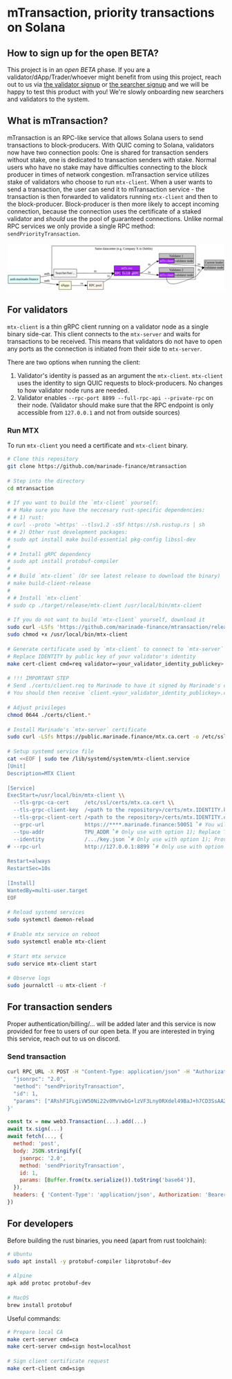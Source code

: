 # mTransaction, priority transactions on Solana

## How to sign up for the open BETA?
This project is in an *open BETA* phase. If you are a validator/dApp/Trader/whoever might benefit from using this project, reach out to us via [the validator signup](https://tally.so/r/mBEdAN) or [the searcher signup](https://tally.so/r/3xVMJk) and we will be happy to test this product with you! We're slowly onboarding new searchers and validators to the system.

## What is mTransaction?
mTransaction is an RPC-like service that allows Solana users to send transactions to block-producers.
With QUIC coming to Solana, validators now have two connection pools: One is shared for transaction senders without stake, one is dedicated to transaction senders with stake.
Normal users who have no stake may have difficulties connecting to the block producer in times of network congestion.
mTransaction service utilizes stake of validators who choose to run `mtx-client`.
When a user wants to send a transaction, the user can send it to mTransaction service - the transaction is then forwarded to validators running `mtx-client` and then to the block-producer.
Block-producer is then more likely to accept incoming connection, because the connection uses the certificate of a staked validator and _should_ use the pool of guaranteed connections.
Unlike normal RPC services we only provide a single RPC method: `sendPriorityTransaction`.

![mTransaction schema](./mtx-schema.png)

## For validators
`mtx-client` is a thin gRPC client running on a validator node as a single binary side-car.
This client connects to the `mtx-server` and waits for transactions to be received.
This means that validators do not have to open any ports as the connection is initiated from their side to `mtx-server`.

There are two options when running the client:
1) Validator's identity is passed as an argument the `mtx-client`. `mtx-client` uses the identity to sign QUIC requests to block-producers.
No changes to how validator node runs are needed.
2) Validator enables `--rpc-port 8899 --full-rpc-api --private-rpc` on their node. (Validator should make sure that the RPC endpoint is only accessible from `127.0.0.1` and not from outside sources)
### Run MTX
To run `mtx-client` you need a certificate and `mtx-client` binary.
```bash
# Clone this repository
git clone https://github.com/marinade-finance/mtransaction

# Step into the directory
cd mtransaction

# If you want to build the `mtx-client` yourself:
# # Make sure you have the neccesary rust-specific dependencies:
# # 1) rust:
# curl --proto '=https' --tlsv1.2 -sSf https://sh.rustup.rs | sh
# # 2) Other rust develepment packages:
# sudo apt install make build-essential pkg-config libssl-dev
#
# # Install gRPC dependency
# sudo apt install protobuf-compiler
#
# # Build `mtx-client` (Or see latest release to download the binary)
# make build-client-release
#
# # Install `mtx-client`
# sudo cp ./target/release/mtx-client /usr/local/bin/mtx-client

# If you do not want to build `mtx-client` yourself, download it
sudo curl -LSfs 'https://github.com/marinade-finance/mtransaction/releases/download/v0.0.1-beta/mtx-client' -o /usr/local/bin/mtx-client
sudo chmod +x /usr/local/bin/mtx-client

# Generate certificate used by `mtx-client` to connect to `mtx-server`
# Replace IDENTITY by public key of your validator's identity
make cert-client cmd=req validator=<your_validator_identity_publickey>

# !!! IMPORTANT STEP
# Send ./certs/client.req to Marinade to have it signed by Marinade's certificate authority
# You should then receive `client.<your_validator_identity_publickey>.cert`

# Adjust privileges
chmod 0644 ./certs/client.*

# Install Marinade's `mtx-server` certificate
sudo curl -LSfs https://public.marinade.finance/mtx.ca.cert -o /etc/ssl/certs/mtx.ca.cert

# Setup systemd service file
cat <<EOF | sudo tee /lib/systemd/system/mtx-client.service
[Unit]
Description=MTX Client

[Service]
ExecStart=/usr/local/bin/mtx-client \\
  --tls-grpc-ca-cert     /etc/ssl/certs/mtx.ca.cert \\
  --tls-grpc-client-key  /<path to the repository>/certs/mtx.IDENTITY.key \\
  --tls-grpc-client-cert /<path to the repository>/certs/mtx.IDENTITY.cert \\
  --grpc-url             https://****.marinade.finance:50051 `# You will be assigned URL during onboarding` \\
  --tpu-addr             TPU_ADDR `# Only use with option 1); Replace TPU_ADDR by your public IP` \\
  --identity             /.../key.json `# Only use with option 1); Provide path to your identity`
# --rpc-url              http://127.0.0.1:8899 `# Only use with option 2)`

Restart=always
RestartSec=10s

[Install]
WantedBy=multi-user.target
EOF

# Reload systemd services
sudo systemctl daemon-reload

# Enable mtx service on reboot
sudo systemctl enable mtx-client

# Start mtx service
sudo service mtx-client start

# Observe logs
sudo journalctl -u mtx-client -f
```

## For transaction senders
Proper authentication/billing/... will be added later and this service is now provided for free to users of our open beta.
If you are interested in trying this service, reach out to us on discord.

### Send transaction
```bash
curl RPC_URL -X POST -H "Content-Type: application/json" -H "Authorization: Bearer ***" -d '{
  "jsonrpc": "2.0",
  "method": "sendPriorityTransaction",
  "id": 1,
  "params": ["ARshF1FLgiVW50Ni22v0MvVwbG+lzVF3Lny0RXdel49BaJ+h7CD3SsAA2611yJgrzywPPoH61NqEVnEamW8d2ggBAAEDB0RIKu9gtXbw72njHgZGjO2GvCj5asjUDjoWRvAjtgVSd+bmVQdeIet9vYadHhwEFFONs9iJcGGojpal6ubMaQAAAAAAAAAAAAAAAAAAAAAAAAAAAAAAAAAAAAAAAAAA0zi3p2jurWfGuUPD/3Ny0mYgNYCpRQhozRYVCJdLYzkBAgIAAQwCAAAARQAAAAAAAAA="]
}'
```
```js
const tx = new web3.Transaction(...).add(...)
await tx.sign(...)
await fetch(..., {
  method: 'post',
  body: JSON.stringify({
    jsonrpc: '2.0',
    method: 'sendPriorityTransaction',
    id: 1,
    params: [Buffer.from(tx.serialize()).toString('base64')],
  }),
  headers: { 'Content-Type': 'application/json', Authorization: 'Bearer ***' }
})
```

## For developers
Before building the rust binaries, you need (apart from rust toolchain):
```bash
# Ubuntu
sudo apt install -y protobuf-compiler libprotobuf-dev

# Alpine
apk add protoc protobuf-dev

# MacOS
brew install protobuf
```

Useful commands:
```bash
# Prepare local CA
make cert-server cmd=ca
make cert-server cmd=sign host=localhost

# Sign client certificate request
make cert-client cmd=sign
```

